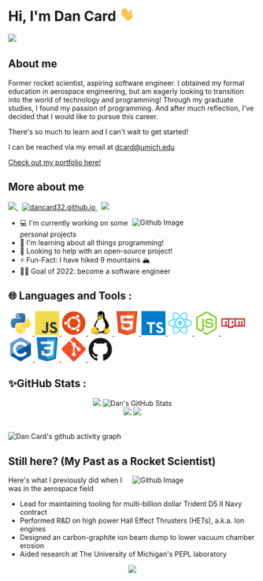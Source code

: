 <!-- #################################################################################################################################### -->
# Hi, I'm Dan Card <img src="https://raw.githubusercontent.com/ABSphreak/ABSphreak/master/gifs/Hi.gif" width="30px">

<img src="https://raw.githubusercontent.com/halfrost/halfrost/master/icons/header_.png"/>

<!-- #################################################################################################################################### -->
## About me
Former rocket scientist, aspiring software engineer. I obtained my formal education in aerospace engineering, but am eagerly looking to transition into the world of technology and programming! Through my graduate studies, I found my passion of programming. And after much reflection, I've decided that I would like to pursue this career.

There's so much to learn and I can't wait to get started!

I can be reached via my email at dcard@umich.edu

[Check out my portfolio here!](https://dancard32.github.io/website/#/home)

<!-- #################################################################################################################################### -->
## More about me
<p align="left"> 
  <a href="https://www.linkedin.com/in/dan-card" target="_blank">
    <img src="https://img.shields.io/badge/-Dan%20Card-0077B5?style=for-the-badge&logo=Linkedin&logoColor=white" />
  </a>&nbsp
  <a href="http:/dancard32.github.io/website" target="_blank">
    <img src="https://img.shields.io/badge/dancard32.github.io-Portfolio-lightgrey?style=for-the-badge&logo=github" alt="dancard32.github.io" />
  </a>&nbsp
  <a href="mailto:dcard@umich.edu" target="_blank">
    <img src="https://img.shields.io/badge/-Gmail-c14438?style=for-the-badge&logo=Gmail&logoColor=white&link=mailto:dcard@umich.edu" />
  </a>
</p>

<img width="50%" align="right" alt="Github Image" src="https://github.com/ma-shamshiri/Human-Activity-Recognition/blob/main/images/Human%20Activity.gif" />

* 💻 I'm currently working on some personal projects
* 📝 I'm learning about all things programming!
* 🧐 Looking to help with an open-source project!
* ⚡️ Fun-Fact: I have hiked 9 mountains 🏔
* 🙌🏽 Goal of 2022: become a software engineer

<!-- #################################################################################################################################### -->
## 🌐 Languages and Tools :
<p align="left">
<!-- Most familiar in descending order -->
      <a href="https://www.python.org/" target="_blank"> 
        <code><img src="https://raw.githubusercontent.com/devicons/devicon/2809b567852a4648062a2d3e7c1c531367458c0b/icons/python/python-original.svg" alt="python" width="50" height="50"/></code> 
    </a>
    <a href="https://www.javascript.com/" target="_blank"> 
        <code><img src="https://raw.githubusercontent.com/devicons/devicon/2809b567852a4648062a2d3e7c1c531367458c0b/icons/javascript/javascript-original.svg" alt="JavaScript" width="50" height="50"/></code> 
    </a> 
      <a href="https://ubuntu.com/" target="_blank"> 
        <code><img src="https://raw.githubusercontent.com/devicons/devicon/2809b567852a4648062a2d3e7c1c531367458c0b/icons/ubuntu/ubuntu-plain.svg" alt="ubuntu" width="50" height="50"/></code> 
    </a>
      <a href="https://www.linux.org/" target="_blank"> 
        <code><img src="https://raw.githubusercontent.com/devicons/devicon/2809b567852a4648062a2d3e7c1c531367458c0b/icons/linux/linux-original.svg" alt="linux" width="50" height="50"/></code> 
    </a>
      <a href="https://devdocs.io/html/" target="_blank"> 
        <code><img src="https://raw.githubusercontent.com/devicons/devicon/2809b567852a4648062a2d3e7c1c531367458c0b/icons/html5/html5-original.svg" alt="html" width="50" height="50"/></code> 
    </a>
      <a href="https://www.typescriptlang.org/" target="_blank"> 
        <code><img src="https://raw.githubusercontent.com/devicons/devicon/2809b567852a4648062a2d3e7c1c531367458c0b/icons/typescript/typescript-original.svg" alt="Type Script" width="50" height="50"/></code> 
    </a> 
    <a href="https://reactjs.org/" target="_blank"> 
        <code><img src="https://raw.githubusercontent.com/devicons/devicon/2809b567852a4648062a2d3e7c1c531367458c0b/icons/react/react-original.svg" alt="ReactJS" width="50" height="50"/></code> 
    </a> 
    <a href="https://nodejs.org/" target="_blank"> 
        <code><img src="https://raw.githubusercontent.com/devicons/devicon/2809b567852a4648062a2d3e7c1c531367458c0b/icons/nodejs/nodejs-original.svg" alt="NodeJS" width="50" height="50"/></code> 
    </a> 
    <a href="https://www.npmjs.com/" target="_blank"> 
        <code><img src="https://raw.githubusercontent.com/devicons/devicon/2809b567852a4648062a2d3e7c1c531367458c0b/icons/npm/npm-original-wordmark.svg" alt="NPM" width="50" height="50"/></code> 
    </a> 
    <a href="https://devdocs.io/c/" target="_blank"> 
        <code><img src="https://raw.githubusercontent.com/devicons/devicon/2809b567852a4648062a2d3e7c1c531367458c0b/icons/c/c-original.svg" alt="c" width="50" height="50"/></code> 
    </a>
    <a href="https://devdocs.io/css/" target="_blank"> 
        <code><img src="https://raw.githubusercontent.com/devicons/devicon/2809b567852a4648062a2d3e7c1c531367458c0b/icons/css3/css3-original.svg" alt="css" width="50" height="50"/></code> 
    </a>
    <a href="https://git-scm.com/" target="_blank"> 
        <code><img src="https://raw.githubusercontent.com/devicons/devicon/2809b567852a4648062a2d3e7c1c531367458c0b/icons/git/git-original.svg" alt="git" width="50" height="50"/></code> 
    </a> 
    <a href="https://github.com/" target="_blank"> 
        <code><img src="https://raw.githubusercontent.com/devicons/devicon/2809b567852a4648062a2d3e7c1c531367458c0b/icons/github/github-original.svg" alt="github" width="50" height="50"/></code> 
    </a> 
</p>
          
<!-- #################################################################################################################################### -->
## ✨GitHub Stats :
<div align="center">
  <img width="45%" src="https://github-readme-stats.vercel.app/api/wakatime?username=dancard32&theme=tokyonight&show_icons=true" />
  <img width="45%" src="https://github-readme-stats.vercel.app/api/top-langs/?username=dancard32&layout=compact&langs_count=8&theme=tokyonight&show_icons=true" alt="Dan's GitHub Stats" />
</div>

<div align="center">
  <img width="45%" src="https://github-readme-stats.vercel.app/api?username=dancard32&show_icons=true&theme=tokyonight" />
  <img width="45%" src="https://github-readme-streak-stats.herokuapp.com/?user=dancard32&theme=tokyonight" />
</div>

<br/>  

![Dan Card's github activity graph](https://activity-graph.herokuapp.com/graph?username=dancard32&theme=nord)

<!-- #################################################################################################################################### -->
## Still here? (My Past as a Rocket Scientist)
<img width="50%" align="right" alt="Github Image" src="https://raw.githubusercontent.com/onimur/.github/master/.resources/git-header.svg" />

Here's what I previously did when I was in the aerospace field
* Lead for maintaining tooling for multi-billion dollar Trident D5 II Navy contract
* Performed R&D on high power Hall Effect Thrusters (HETs), a.k.a. Ion engines
* Designed an carbon-graphite ion beam dump to lower vacuum chamber erosion
* Aided research at The University of Michigan's PEPL laboratory

<div align="center">
<img width="100% alt="Github Image" src="https://github.com/ma-shamshiri/Human-Activity-Recognition/blob/main/images/Signal.gif" />
</div>
